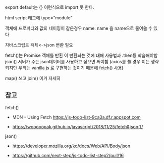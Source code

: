 export default는 {} 이런식으로 import 못 한다.

html script 태그에 type="module"

객체에 프로퍼티와 값의 네이밍이 같은경우
name: name
을
name으로 줄여쓸 수 있다

자바스크립트 객체<->json 변환 필요

fetch()는 Promise 객체를 반환
이 반환되는 것에 대해 사용법과 .then등 학습해야함
json() 서버가 주는 json데이터를 사용하고 싶으면 써야함
(axios를 쓸 경우 이는 생략되지만 우리는 vanilla js 로 구현하는 것이기 때문에 fetch() 사용)

map() 쓰고 join() 이거 자세히

## 참고

fetch()

- MDN - Using Fetch https://js-todo-list-9ca3a.df.r.appspot.com

- https://wooooooak.github.io/javascript/2018/11/25/fetch&json()/

json()

- https://developer.mozilla.org/ko/docs/Web/API/Body/json

- https://github.com/next-step/js-todo-list-step2/pull/16
